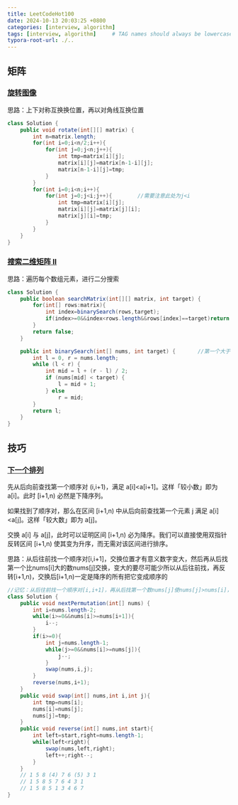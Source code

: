 ```yaml
---
title: LeetCodeHot100
date: 2024-10-13 20:03:25 +0800
categories: [interview, algorithm]
tags: [interview, algorithm]     # TAG names should always be lowercase
typora-root-url: ./..
---
```


## 矩阵

### [旋转图像](https://leetcode.cn/problems/rotate-image/)

思路：上下对称互换换位置，再以对角线互换位置

```java
class Solution {
    public void rotate(int[][] matrix) {
        int n=matrix.length;
        for(int i=0;i<n/2;i++){
            for(int j=0;j<n;j++){
                int tmp=matrix[i][j];
                matrix[i][j]=matrix[n-1-i][j];
                matrix[n-1-i][j]=tmp;
            }
        }
        for(int i=0;i<n;i++){
            for(int j=0;j<i;j++){        //需要注意此处为j<i
                int tmp=matrix[i][j];
                matrix[i][j]=matrix[j][i];
                matrix[j][i]=tmp;
            }
        }
    }
}
```

### [搜索二维矩阵 II](https://leetcode.cn/problems/search-a-2d-matrix-ii/)

思路：遍历每个数组元素，进行二分搜索

```java
class Solution {
    public boolean searchMatrix(int[][] matrix, int target) {
        for(int[] rows:matrix){
            int index=binarySearch(rows,target);
            if(index>=0&&index<rows.length&&rows[index]==target)return true;
        }
        return false;
    }

    public int binarySearch(int[] nums, int target) {		//第一个大于等于target位置的下标
        int l = 0, r = nums.length;
        while (l < r) {
            int mid = l + (r - l) / 2;
            if (nums[mid] < target) {
                l = mid + 1;
            } else
                r = mid;
        }
        return l;
    }
}
```

## 技巧

### [下一个排列](https://leetcode.cn/problems/next-permutation/)

先从后向前查找第一个顺序对 (i,i+1)，满足 a[i]<a[i+1]。这样「较小数」即为 a[i]。此时 [i+1,n) 必然是下降序列。

如果找到了顺序对，那么在区间 [i+1,n) 中从后向前查找第一个元素 j 满足 a[i]<a[j]。这样「较大数」即为 a[j]。

交换 a[i] 与 a[j]，此时可以证明区间 [i+1,n) 必为降序。我们可以直接使用双指针反转区间 [i+1,n) 使其变为升序，而无需对该区间进行排序。

思路：从后往前找一个顺序对[i,i+1]，交换位置才有意义数字变大，然后再从后找第一个比nums[i]大的数nums[j]交换，变大的要尽可能少所以从后往前找，再反转[i+1,n)，交换后[i+1,n)一定是降序的所有把它变成顺序的

```java
//记忆：从后往前找一个顺序对[i,i+1]，再从后找第一个数nums[j]使nums[j]>nums[i]，反转[i+1,n)
class Solution {
    public void nextPermutation(int[] nums) {
        int i=nums.length-2;
        while(i>=0&&nums[i]>=nums[i+1]){
            i--;
        }
        if(i>=0){
            int j=nums.length-1;
            while(j>=0&&nums[i]>=nums[j]){
                j--;
            }
            swap(nums,i,j);
        }
        reverse(nums,i+1);
    }
    public void swap(int[] nums,int i,int j){
        int tmp=nums[i];
        nums[i]=nums[j];
        nums[j]=tmp;
    }
    public void reverse(int[] nums,int start){
        int left=start,right=nums.length-1;
        while(left<right){
            swap(nums,left,right);
            left++;right--;
        }
    }
    // 1 5 8 (4) 7 6 (5) 3 1
    // 1 5 8 5 7 6 4 3 1
    // 1 5 8 5 1 3 4 6 7
}
```

